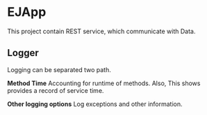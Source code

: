 # EJApp

This project contain REST service, which communicate with Data.

## Logger

Logging can be separated two path.



**Method Time**
Accounting for runtime of methods. Also, This shows provides a record of service time.



**Other logging options**
Log exceptions and other information.


